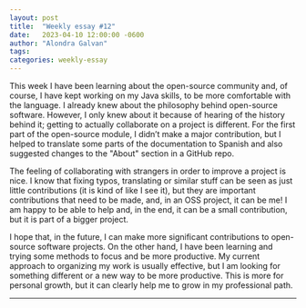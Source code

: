 ```yaml
---
layout: post
title:  "Weekly essay #12"
date:   2023-04-10 12:00:00 -0600
author: "Alondra Galvan"
tags:
categories: weekly-essay
---
```


This week I have been learning about the open-source community and, of course, I have kept working on my Java skills, to be more comfortable with the language. I already knew about the philosophy behind open-source software. However, I only knew about it because of hearing of the history behind it; getting to actually collaborate on a project is different. For the first part of the open-source module, I didn’t make a major contribution, but I helped to translate some parts of the documentation to Spanish and also suggested changes to the "About" section in a GitHub repo. 

The feeling of collaborating with strangers in order to improve a project is nice. I know that fixing typos, translating or similar stuff can be seen as just little contributions (it is kind of like I see it), but they are important contributions that need to be made, and, in an OSS project, it can be me! I am happy to be able to help and, in the end, it can be a small contribution, but it is part of a bigger project.

I hope that, in the future, I can make more significant contributions to open-source software projects.
On the other hand, I have been learning and trying some methods to focus and be more productive. My current approach to organizing my work is usually effective, but I am looking for something different or a new way to be more productive. This is more for personal growth, but it can clearly help me to grow in my professional path. 


***
